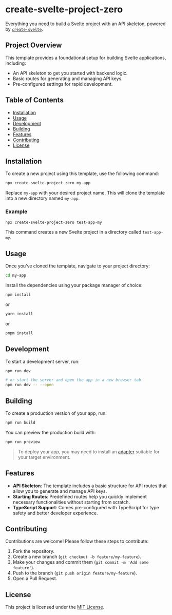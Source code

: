 # create-svelte-project-zero

Everything you need to build a Svelte project with an API skeleton, powered by [`create-svelte`](https://github.com/sveltejs/kit/tree/main/packages/create-svelte).

## Project Overview

This template provides a foundational setup for building Svelte applications, including:
- An API skeleton to get you started with backend logic.
- Basic routes for generating and managing API keys.
- Pre-configured settings for rapid development.

## Table of Contents
- [Installation](#installation)
- [Usage](#usage)
- [Development](#development)
- [Building](#building)
- [Features](#features)
- [Contributing](#contributing)
- [License](#license)

## Installation

To create a new project using this template, use the following command:

```bash
npx create-svelte-project-zero my-app
```

Replace `my-app` with your desired project name. This will clone the template into a new directory named `my-app`.

### Example

```bash
npx create-svelte-project-zero test-app-my
```

This command creates a new Svelte project in a directory called `test-app-my`.

## Usage

Once you’ve cloned the template, navigate to your project directory:

```bash
cd my-app
```

Install the dependencies using your package manager of choice:

```bash
npm install
```
or
```bash
yarn install
```
or
```bash
pnpm install
```

## Development

To start a development server, run:

```bash
npm run dev

# or start the server and open the app in a new browser tab
npm run dev -- --open
```

## Building

To create a production version of your app, run:

```bash
npm run build
```

You can preview the production build with:

```bash
npm run preview
```

> To deploy your app, you may need to install an [adapter](https://kit.svelte.dev/docs/adapters) suitable for your target environment.

## Features

- **API Skeleton**: The template includes a basic structure for API routes that allow you to generate and manage API keys.
- **Starting Routes**: Predefined routes help you quickly implement necessary functionalities without starting from scratch.
- **TypeScript Support**: Comes pre-configured with TypeScript for type safety and better developer experience.

## Contributing

Contributions are welcome! Please follow these steps to contribute:

1. Fork the repository.
2. Create a new branch (`git checkout -b feature/my-feature`).
3. Make your changes and commit them (`git commit -m 'Add some feature'`).
4. Push to the branch (`git push origin feature/my-feature`).
5. Open a Pull Request.

## License

This project is licensed under the [MIT License](LICENSE).

